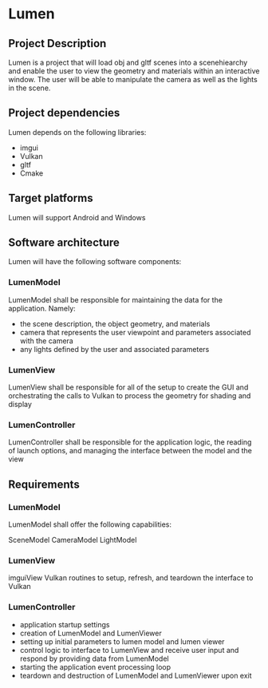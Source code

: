 # Lumen

## Project Description
Lumen is a project that will load obj and gltf scenes into a scenehiearchy and enable the user to view the geometry and materials within an interactive window.  The user will be able to manipulate the camera as well as the lights in the scene.

## Project dependencies

Lumen depends on the following libraries:

* imgui
* Vulkan
* gltf
* Cmake

## Target platforms

Lumen will support Android and Windows

## Software architecture

Lumen will have the following software components:

### LumenModel

LumenModel shall be responsible for maintaining the data for the application.  Namely:

* the scene description, the object geometry, and materials
* camera that represents the user viewpoint and parameters associated with the camera
* any lights defined by the user and associated parameters

### LumenView

LumenView shall be responsible for all of the setup to create the GUI and orchestrating the calls to Vulkan to process the geometry for shading and display

### LumenController

LumenController shall be responsible for the application logic, the reading of launch options, and managing the interface between the model and the view

## Requirements

### LumenModel

LumenModel shall offer the following capabilities:

SceneModel
CameraModel
LightModel

### LumenView

imguiView
Vulkan routines to setup, refresh, and teardown the interface to Vulkan

### LumenController

* application startup settings
* creation of LumenModel and LumenViewer
* setting up initial parameters to lumen model and lumen viewer
* control logic to interface to LumenView and receive user input and respond by providing data from LumenModel
* starting the application event processing loop
* teardown and destruction of LumenModel and LumenViewer upon exit

